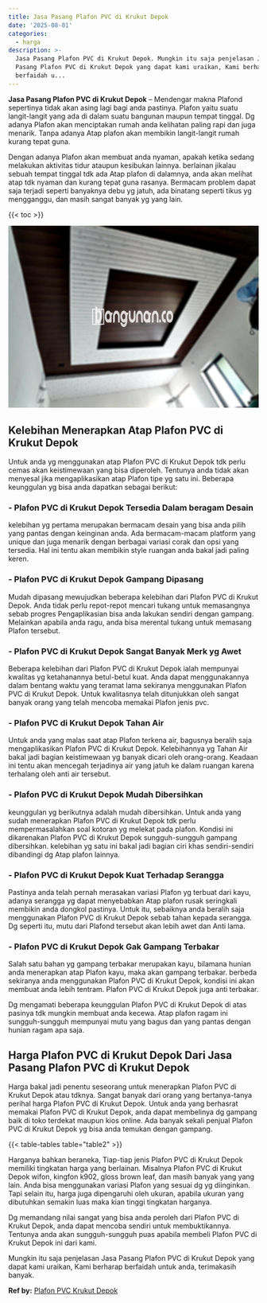 ```yaml
---
title: Jasa Pasang Plafon PVC di Krukut Depok
date: '2025-08-01'
categories:
  - harga
description: >-
  Jasa Pasang Plafon PVC di Krukut Depok. Mungkin itu saja penjelasan Jasa
  Pasang Plafon PVC di Krukut Depok yang dapat kami uraikan, Kami berharap
  berfaidah u...
---
```


**Jasa Pasang Plafon PVC di Krukut Depok** – Mendengar makna Plafond sepertinya tidak akan asing lagi bagi anda pastinya. Plafon yaitu suatu langit-langit yang ada di dalam suatu bangunan maupun tempat tinggal. Dg adanya Plafon akan menciptakan rumah anda kelihatan paling rapi dan juga menarik. Tanpa adanya Atap plafon akan membikin langit-langit rumah kurang tepat guna.

Dengan adanya Plafon akan membuat anda nyaman, apakah ketika sedang melakukan aktivitas tidur ataupun kesibukan lainnya. berlainan jikalau sebuah tempat tinggal tdk ada Atap plafon di dalamnya, anda akan melihat atap tdk nyaman dan kurang tepat guna rasanya. Bermacam problem dapat saja terjadi seperti banyaknya debu yg jatuh, ada binatang seperti tikus yg mengganggu, dan masih sangat banyak yg yang lain.

{{< toc >}}

![Jasa Pasang Plafon PVC di Krukut Depok](/images/flafond-pvc-murah05.png)

## Kelebihan Menerapkan Atap Plafon PVC di Krukut Depok

Untuk anda yg menggunakan atap Plafon PVC di Krukut Depok tdk perlu cemas akan keistimewaan yang bisa diperoleh. Tentunya anda tidak akan menyesal jika mengaplikasikan atap Plafon tipe yg satu ini. Beberapa keunggulan yg bisa anda dapatkan sebagai berikut:

### \- Plafon PVC di Krukut Depok Tersedia Dalam beragam Desain

kelebihan yg pertama merupakan bermacam desain yang bisa anda pilih yang pantas dengan keinginan anda. Ada bermacam-macam platform yang unique dan juga menarik dengan berbagai variasi corak dan opsi yang tersedia. Hal ini tentu akan membikin style ruangan anda bakal jadi paling keren.

### \- Plafon PVC di Krukut Depok Gampang Dipasang

Mudah dipasang mewujudkan beberapa kelebihan dari Plafon PVC di Krukut Depok. Anda tidak perlu repot-repot mencari tukang untuk memasangnya sebab progres Pengaplikasian bisa anda lakukan sendiri dengan gampang. Melainkan apabila anda ragu, anda bisa merental tukang untuk memasang Plafon tersebut.

### \- Plafon PVC di Krukut Depok Sangat Banyak Merk yg Awet

Beberapa kelebihan dari Plafon PVC di Krukut Depok ialah mempunyai kwalitas yg ketahanannya betul-betul kuat. Anda dapat menggunakannya dalam bentang waktu yang teramat lama sekiranya menggunakan Plafon PVC di Krukut Depok. Untuk kwalitasnya telah ditunjukkan oleh sangat banyak orang yang telah mencoba memakai Plafon jenis pvc.

### \- Plafon PVC di Krukut Depok Tahan Air

Untuk anda yang malas saat atap Plafon terkena air, bagusnya beralih saja mengaplikasikan Plafon PVC di Krukut Depok. Kelebihannya yg Tahan Air bakal jadi bagian keistimewaan yg banyak dicari oleh orang-orang. Keadaan ini tentu akan mencegah terjadinya air yang jatuh ke dalam ruangan karena terhalang oleh anti air tersebut.

### \- Plafon PVC di Krukut Depok Mudah Dibersihkan

keunggulan yg berikutnya adalah mudah dibersihkan. Untuk anda yang sudah menerapkan Plafon PVC di Krukut Depok tdk perlu mempermasalahkan soal kotoran yg melekat pada plafon. Kondisi ini dikarenakan Plafon PVC di Krukut Depok sungguh-sungguh gampang dibersihkan. kelebihan yg satu ini bakal jadi bagian ciri khas sendiri-sendiri dibandingi dg Atap plafon lainnya.

### \- Plafon PVC di Krukut Depok Kuat Terhadap Serangga

Pastinya anda telah pernah merasakan variasi Plafon yg terbuat dari kayu, adanya serangga yg dapat menyebabkan Atap plafon rusak seringkali membikin anda dongkol pastinya. Untuk itu, sebaiknya anda beralih saja menggunakan Plafon PVC di Krukut Depok sebab tahan kepada serangga. Dg seperti itu, mutu dari Plafond tersebut akan lebih awet dan Anti lama.

### \- Plafon PVC di Krukut Depok Gak Gampang Terbakar

Salah satu bahan yg gampang terbakar merupakan kayu, bilamana hunian anda menerapkan atap Plafon kayu, maka akan gampang terbakar. berbeda sekiranya anda menggunakan Plafon PVC di Krukut Depok, kondisi ini akan membuat anda lebih tentram. Plafon PVC di Krukut Depok juga anti terbakar.

Dg mengamati beberapa keunggulan Plafon PVC di Krukut Depok di atas pasinya tdk mungkin membuat anda kecewa. Atap plafon ragam ini sungguh-sungguh mempunyai mutu yang bagus dan yang pantas dengan hunian ragam apa saja.

## Harga Plafon PVC di Krukut Depok Dari Jasa Pasang Plafon PVC di Krukut Depok

Harga bakal jadi penentu seseorang untuk menerapkan Plafon PVC di Krukut Depok atau tdknya. Sangat banyak dari orang yang bertanya-tanya perihal harga Plafon PVC di Krukut Depok. Untuk anda yang berhasrat memakai Plafon PVC di Krukut Depok, anda dapat membelinya dg gampang baik di toko terdekat maupun kios online. Ada banyak sekali penjual Plafon PVC di Krukut Depok yg bisa anda temukan dengan gampang.

{{< table-tables table="table2" >}}

Harganya bahkan beraneka, Tiap-tiap jenis Plafon PVC di Krukut Depok memiliki tingkatan harga yang berlainan. Misalnya Plafon PVC di Krukut Depok wifon, kingfon k902, gloss brown leaf, dan masih banyak yang yang lain. Anda bisa menggunakan variasi Plafon yang sesuai dg yg diinginkan. Tapi selain itu, harga juga dipengaruhi oleh ukuran, apabila ukuran yang dibutuhkan semakin luas maka kian tinggi tingkatan harganya.

Dg memandang nilai sangat yang bisa anda peroleh dari Plafon PVC di Krukut Depok, anda dapat mencoba sendiri untuk membuktikannya. Tentunya anda akan sungguh-sungguh puas apabila membeli Plafon PVC di Krukut Depok ini dari kami.

Mungkin itu saja penjelasan Jasa Pasang Plafon PVC di Krukut Depok yang dapat kami uraikan, Kami berharap berfaidah untuk anda, terimakasih banyak.

**Ref by:** [Plafon PVC Krukut Depok](https://id.wikipedia.org/wiki/Plafon)
